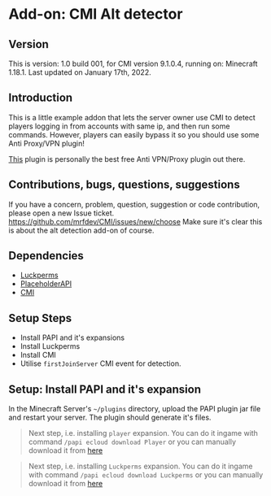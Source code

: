 # Add-on: CMI Alt detector

## Version
This is version: 1.0 build 001, for CMI version 9.1.0.4, running on: Minecraft 1.18.1. Last updated on January 17th, 2022.

## Introduction

This is a little example addon that lets the server owner use CMI to detect players logging in from accounts with same ip, and then run some commands. However, players can easily
bypass it so you should use some Anti Proxy/VPN plugin!

[This](https://www.spigotmc.org/resources/kaurivpn-anti-proxy-tor-and-vpn-free-api.93355/) plugin is personally the best free Anti VPN/Proxy plugin out there.

## Contributions, bugs, questions, suggestions

If you have a concern, problem, question, suggestion or code contribution, please open a new Issue ticket.
https://github.com/mrfdev/CMI/issues/new/choose
Make sure it's clear this is about the alt detection add-on of course. 

## Dependencies

- [Luckperms](https://www.spigotmc.org/resources/luckperms.28140/)
- [PlaceholderAPI](https://www.spigotmc.org/resources/placeholderapi.6245/)
- [CMI](https://www.spigotmc.org/resources/cmi-298-commands-insane-kits-portals-essentials-economy-mysql-sqlite-much-more.3742/) 

## Setup Steps

- Install PAPI and it's expansions
- Install Luckperms
- Install CMI
- Utilise `firstJoinServer` CMI event for detection.

## Setup: Install PAPI and it's expansion

In the Minecraft Server's `~/plugins` directory, upload the PAPI plugin jar file and restart your server. The plugin should generate it's files.

> Next step, i.e. installing `player` expansion. 
You can do it ingame with command `/papi ecloud download Player` or you can manually download it from [here](https://api.extendedclip.com/expansions/player/)

> Next step, i.e. installing `Luckperms` expansion.
You can do it ingame with command `/papi ecloud download Luckperms` or you can manually download it from [here](https://api.extendedclip.com/expansions/luckperms/)
